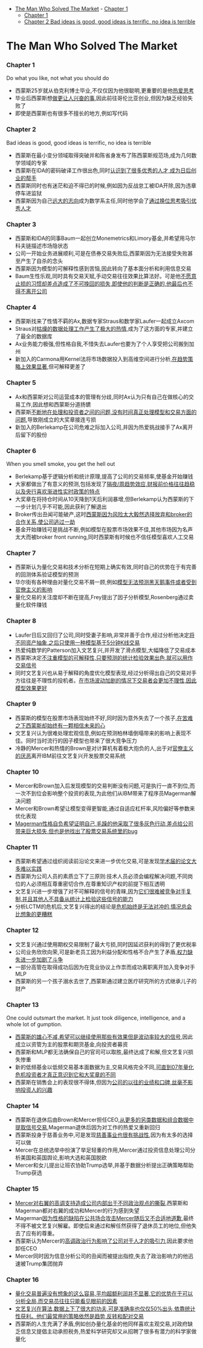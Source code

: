 - [The Man Who Solved The Market](#the-man-who-solved-the-market)
        - [Chapter 1](#chapter-1)
    - [Chapter 1](#chapter-1-1)
    - [Chapter 2 Bad ideas is good, good ideas is terrific, no idea is terrible](#chapter-2-bad-ideas-is-good-good-ideas-is-terrific-no-idea-is-terrible)

# The Man Who Solved The Market
### Chapter 1
Do what you like, not what you should do
- 西蒙斯25岁就从伯克利博士毕业,不仅仅因为他很聪明,更重要的是他<u>热爱思考</u>
- 毕业后西蒙斯想<u>做更让人兴奋的事</u>,因此前往哥伦比亚创业,但因为缺乏经验失败了
- 即使是西蒙斯也有很多不擅长的地方,例如写代码
### Chapter 2
Bad ideas is good, good ideas is terrific, no idea is terrible
- 西蒙斯在最小变分领域取得突破并和陈省身发布了陈西蒙斯规范场,成为几何数学领域的专家
- 西蒙斯在IDA的密码破译工作很出色,同时<u>认识到了很多优秀的人才,成为日后创业的帮手</u>
- 西蒙斯同时也有迷茫和迫不得已的时候,例如因为反战怠工被IDA开除,因为违章停车进监狱
- 西蒙斯因为自己<u>远大的志向</u>成为数学系主任,同时他学会了<u>通过换位思考吸引优秀人才</u>
### Chapter 3
- 西蒙斯和IDA的同事Baum一起创立Monemetrics和Limory基金,并希望用马尔科夫链描述市场隐状态
- 公司一开始业务进展顺利,可是在债券交易失败后,西蒙斯因为无法接受失败甚至产生了自杀的念头
- 西蒙斯因为模型的可解释性感到苦恼,因此转向了基本面分析和利用信息交易
- Baum生性乐观,同时具有交易天赋,手动交易往往效果比算法好。可是他<u>不愿意止损的习惯却差点造成了不可挽回的损失,即使他的判断是正确的,他最后也不得不离开公司</u>
### Chapter 4
- 西蒙斯找来了性情不羁的Ax,数据专家Straus和数学家Laufer一起成立Axcom
- Straus对<u>枯燥的数据处理工作产生了极大的热情</u>,成为了这方面的专家,并建立了最全的数据库
- Ax业务能力极强,但性格自我,不惜失去Laufer也要为了个人享受把公司搬到加州
- 新加入的Carmona用Kernel法将市场数据投入到高维空间进行分析,<u>在趋势策略上效果显著</u>,但可解释更差了
### Chapter 5
- Ax和西蒙斯对公司运营成本的管理有分歧,同时Ax认为只有自己在做核心的交易工作,因此想和西蒙斯分道扬镳
- 西蒙斯<u>不断地在处理和投资者之间的问题,没有时间真正处理模型和交易方面的问题</u>,导致刚成立的大奖章接连亏损
- 新加入的Berlekamp在公司危难之际加入公司,并因为热爱挑战接手了Ax离开后留下的股份
### Chapter 6
When you smell smoke, you get the hell out
- Berlekamp基于逻辑分析和统计原理,提高了公司的交易频率,使基金开始赚钱
- 大家都做出了有意义的预测,包括发现了<u>隔夜/周趋势效应,财报前价格往往趋稳以及央行喜欢渐进性实时政策的特点</u>
- 大奖章在将持仓时间从10天降到1天后利润暴增,但Berlekamp认为西蒙斯的下一步计划几乎不可能,因此获利了解退出
- Broker传出丑闻可能破产,这时<u>西蒙斯因为风险太大毅然选择放弃和broker的合作关系,使公司逃过一劫</u>
- 基金开始赚钱可是挑战不断,例如模型在股票市场效果不佳,其他市场因为名声太大而被broker front running,同时西蒙斯有时候也不信任模型喜欢人工交易
### Chapter 7
- 西蒙斯认为量化交易和技术分析在短期上确实有效,同时自己的优势在于有完善的回测体系验证模型的预测
- 华尔街有各种理由对量化交易不屑一顾,例如<u>模型无法预测黑天鹅事件或者受到官僚主义的影响</u>
- 量化交易的关注度却不断在提高,Frey提出了因子分析模型,Rosenberg通过卖量化软件赚钱
### Chapter 8
- Laufer日后又回归了公司,同时受妻子影响,非常并善于合作,经过分析他决定<u>将不同资产抽象,之后只使用一种模型基于5分钟K线交易</u>
- 热爱纯数学的Patterson加入文艺复兴,并开发了滑点模型,大幅降低了交易成本
- 西蒙斯决定<u>不注重模型的可解释性,只要预测的统计检验效果出色,就可以用作交易信号</u>
- 同时文艺复兴也从易于解释的角度优化模型表现,经过分析得出自己的交易对手方往往是不理性的投机者。<u>在市场波动加剧的情况下交易者会更加不理性,因此模型效果更好</u>
### Chapter 9
- 西蒙斯的模型在股票市场表现始终不好,同时因为意外失去了一个孩子,<u>在苦难之下西蒙斯却始终有一颗相信未来的心</u>
- 文艺复兴认为很难处理宏观信息,例如在预测柏林墙倒塌带来的影响上表现不佳。同时当时流行的因子模型也带来了很大竞争压力
- 冷静的Mercer和热情的Brown是对计算机有着极大抱负的人,出于对<u>官僚主义的厌恶</u>离开IBM前往文艺复兴开发股票交易系统
### Chapter 10
- Mercer和Brown加入后发现模型的交易判断没有问题,可是执行一直不到位,而一次不到位会影响整个投资的表现,为此他们从IBM带来了程序员Magerman解决问题
- Mercer和Brown希望让模型变得更智能,通过自适应杠杆率,风险偏好等参数来优化表现
- <u>Magerman性格自负希望证明自己,毛躁的他采取了很多灰色行动,差点给公司带来巨大损失,但也是他找出了股票交易系统里的bug</u>
### Chapter 11
- 西蒙斯希望通过组织阅读前沿论文来进一步优化交易,可是发现<u>学术届的论文大多难以实践</u>
- 西蒙斯为公司人员的素质立下了三原则:技术人员必须会编程解决问题,不同岗位的人必须相互尊重密切合作,在尊重知识产权的前提下相互透明
- 文艺复兴进一步增强了对不可解释的信号的青睐,因为<u>它们很难被竞争对手复制,并且其他人不具备从统计上检验这些信号的能力</u>
- 分析LCTM的危机后,文艺复兴得出的结论是<u>危机始终是无法对冲的,情况总会比想象的更糟糕</u>
### Chapter 12
- 文艺复兴通过使用期权交易限制了最大亏损,同时因延迟获利的得到了更优税率
- 公司业务欣欣向荣,可是新老员工因为利益分配和性格不合产生了矛盾,<u>权力缺失进一步加剧了斗争</u>
- 一部分高管在取得成功后因为在竞业协议上作祟而成功离职离开加入竞争对手MLP
- 西蒙斯的另一个孩子溺水去世了,西蒙斯通过建立医疗研究所的方式继承儿子的财产
### Chapter 13 
One could outsmart the market. It just took diligence, intelligence, and a whole lot of gumption.
- <u>西蒙斯的雄心不减,希望可以继续使用那些有效果但是波动率较大的信号</u>,因此成立以资管为主的股票和期货基金,向投资者募资
- 西蒙斯和MLP都无法确保自己的官司可以取胜,最终达成了和解,但文艺复兴损失惨重
- 新的低频基金以低频交易基本面数据为主,交易风格完全不同,<u>可直到07年量化危机投资者才真正意识到它和大奖章的不同</u>
- 西蒙斯在销售会上的表现很不得体,但因为<u>公司的以往的业绩和口碑,丝毫不影响投资人的兴趣</u>
### Chapter 14
- 西蒙斯在退休后由Brown和Mercer担任CEO,<u>从更多的另类数据和组合数据中提取信号交易</u>,Magerman退休后因为对工作的热爱又重新回归
- 西蒙斯投身于慈善业务中,可是发现<u>慈善事业也很有挑战性</u>,因为有太多的选择可以做
- Mercer在总统选举中扮演了举足轻重的作用,Mercer通过投资信息处理公司分析美国和英国舆论,影响大选和英国脱欧
- Mercer和女儿提出让班农协助Trump选举,并基于数据分析提出正确策略帮助Trump获选
### Chapter 15
- <u>Mercer对右翼的高调支持造成公司内部出于不同政治观点的撕裂</u>,西蒙斯和Magerman都对右翼的成功和Mercer的行为感到失望
- Magerman<u>因为性格的缺陷在公共场合攻击Mercer随后又不合适地道歉</u>,最终不得不被文艺复兴解雇。即使后来通过和解任然获得了退休员工的地位,但他失去了应有的尊重。
- 西蒙斯认为Mercer的<u>高调政治行为影响了公司对于人才的吸引力</u>,因此要求他卸任CEO
- Mercer同时因为信息分析公司的丑闻而被提出指控,失去了政治影响力的他迅速被Trump集团抛弃
### Chapter 16
- <u>量化交易普遍没有想象的这么容易,平均超额利润并不显著,它的优势在于可以分析全局,而交易员往往只能看见眼前的因素</u>
- <u>文艺复兴在算法,数据上下了很大的功夫,可是准确率也仅仅50%出头,依靠统计性获利。他们最常用的策略依然是趋势,反转和配对交易</u>
- 西蒙斯的人生充满了矛盾,例如创办量化基金的他同样喜欢主观交易,对政府缺乏信息又提倡主动承担税务,热爱科学研究却又从招聘了很多有潜力的科学家做量化
